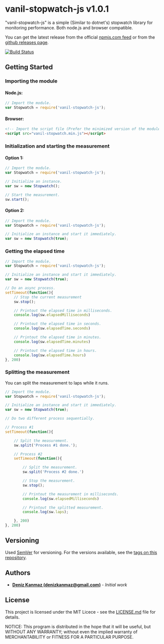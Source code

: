 # vanil-stopwatch-js v1.0.1

"vanil-stopwatch-js" is a simple (Similar to dotnet's) stopwatch library for monitoring performance. Both node.js and browser compatible.

You can get the latest release from the official [npmjs.com feed](https://www.npmjs.com/package/vanil-stopwatch-js) or from the [github releases page](https://github.com/denizkanmaz/vanil-stopwatch-js/releases).

[![Build Status](https://travis-ci.com/denizkanmaz/vanil-stopwatch-js.svg?branch=master)](https://travis-ci.com/denizkanmaz/vanil-stopwatch-js)

## Getting Started

### Importing the module
#### Node.js:
```javascript
// Import the module.
var Stopwatch = require('vanil-stopwatch-js');
```
#### Browser:
```html
<!-- Import the script file (Prefer the minimized version of the module) -->
<script src="vanil-stopwatch.min.js"></script>
```

### Initialization and starting the measurement
#### Option 1:
```javascript
// Import the module.
var Stopwatch = require('vanil-stopwatch-js');

// Initialize an instance.
var sw = new Stopwatch();

// Start the measurement.
sw.start();
```
#### Option 2:
```javascript
// Import the module.
var Stopwatch = require('vanil-stopwatch-js');

// Initialize an instance and start it immediately.
var sw = new Stopwatch(true);
```
### Getting the elapsed time
```javascript
// Import the module.
var Stopwatch = require('vanil-stopwatch-js');

// Initialize an instance and start it immediately.
var sw = new Stopwatch(true);

// Do an async process.
setTimeout(function(){
    // Stop the current measurement
    sw.stop();

    // Printout the elapsed time in milliseconds.
    console.log(sw.elapsedMilliseconds)

    // Printout the elapsed time in seconds.
    console.log(sw.elapsedTime.seconds)

    // Printout the elapsed time in minutes.
    console.log(sw.elapsedTime.minutes)

    // Printout the elapsed time in hours.
    console.log(sw.elapsedTime.hours)
}, 200)
```
  
### Splitting the measurement
You can split the measurement to laps while it runs.
```javascript
// Import the module.
var Stopwatch = require('vanil-stopwatch-js');

// Initialize an instance and start it immediately.
var sw = new Stopwatch(true);

// Do two different process sequentially.

// Process #1
setTimeout(function(){

    // Split the measurement.
    sw.split('Process #1 done.');

    // Process #2
    setTimeout(function(){

        // Split the measurement.
        sw.split('Process #2 done.')

        // Stop the measurement.
        sw.stop();

        // Printout the measurement in milliseconds.
        console.log(sw.elapsedMilliseconds)

        // Printout the splitted measurement.
        console.log(sw.laps);

    }, 200)
}, 200)
```
## Versioning

Used [SemVer](http://semver.org/) for versioning. For the versions available, see the [tags on this repository](https://github.com/denizkanmaz/vanil-stopwatch-js/tags). 

## Authors

* **[Deniz Kanmaz (denizkanmaz@gmail.com)](https://github.com/denizkanmaz)** - *Initial work*

## License

This project is licensed under the MIT Licece - see the [LICENSE.md](LICENSE.md) file for details.

NOTICE: This program is distributed in the hope that it will be useful, but WITHOUT ANY WARRANTY; without even the implied warranty of MERCHANTABILITY or FITNESS FOR A PARTICULAR PURPOSE.

